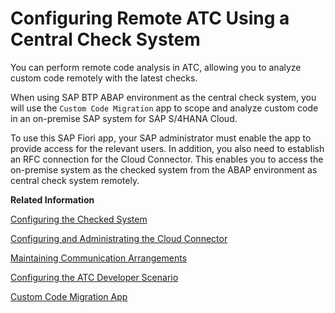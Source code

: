 <!-- loio89a6d80648ed474384035a10a2e0528b -->

# Configuring Remote ATC Using a Central Check System

You can perform remote code analysis in ATC, allowing you to analyze custom code remotely with the latest checks.

When using SAP BTP ABAP environment as the central check system, you will use the `Custom Code Migration` app to scope and analyze custom code in an on-premise SAP system for SAP S/4HANA Cloud.

To use this SAP Fiori app, your SAP administrator must enable the app to provide access for the relevant users. In addition, you also need to establish an RFC connection for the Cloud Connector. This enables you to access the on-premise system as the checked system from the ABAP environment as central check system remotely.

**Related Information**  


[Configuring the Checked System](configuring-the-checked-system-146e77e.md "")

[Configuring and Administrating the Cloud Connector](configuring-and-administrating-the-cloud-connector-8e9052f.md "")

[Maintaining Communication Arrangements](maintaining-communication-arrangements-7849aa4.md "A communication arrangement describes a communication scenario with a remote system during configuration time. It provides the required metadata for the service configuration.")

[Configuring the ATC Developer Scenario](configuring-the-atc-developer-scenario-3943c74.md "You can use a system in SAP BTP ABAP environment as a central check system to run ATC checks from an on-premise system against this system (ATC Developer Scenario).")

[Custom Code Migration App](https://help.sap.com/docs/btp/sap-business-technology-platform/custom-code-migration)

